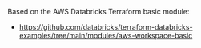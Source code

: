 Based on the AWS Databricks Terraform basic module: 
* https://github.com/databricks/terraform-databricks-examples/tree/main/modules/aws-workspace-basic 
